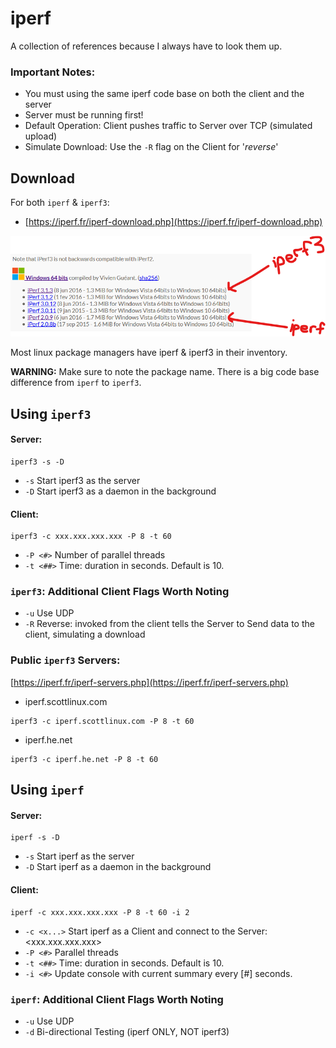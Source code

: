 # iperf
A collection of references because I always have to look them up.

### Important Notes:
- You must using the same iperf code base on both the client and the server
- Server must be running first!
- Default Operation: Client pushes traffic to Server over TCP (simulated upload)
- Simulate Download: Use the `-R` flag on the Client for '*reverse*'

## Download
For both `iperf` & `iperf3`:
- [https://iperf.fr/iperf-download.php](https://iperf.fr/iperf-download.php)

![iperf-download](image.png)

Most linux package managers have iperf & iperf3 in their inventory.

**WARNING:** Make sure to note the package name. There is a big code base difference from `iperf` to `iperf3`.

## Using `iperf3`
#### Server:
```
iperf3 -s -D
```
- `-s`      Start iperf3 as the server
- `-D`      Start iperf3 as a daemon in the background

#### Client:
```
iperf3 -c xxx.xxx.xxx.xxx -P 8 -t 60
```
- `-P <#>`    Number of parallel threads
- `-t <##>`   Time: duration in seconds. Default is 10.

### `iperf3`: Additional Client Flags Worth Noting
- `-u`      Use UDP
- `-R`      Reverse: invoked from the client tells the Server to Send data to the client, simulating a download

### Public `iperf3` Servers:
[https://iperf.fr/iperf-servers.php](https://iperf.fr/iperf-servers.php)
- iperf.scottlinux.com
```
iperf3 -c iperf.scottlinux.com -P 8 -t 60
```
- iperf.he.net
```
iperf3 -c iperf.he.net -P 8 -t 60
```

## Using `iperf`
#### Server:
```
iperf -s -D
```
- `-s`      Start iperf as the server
- `-D`      Start iperf as a daemon in the background

#### Client:
```
iperf -c xxx.xxx.xxx.xxx -P 8 -t 60 -i 2
```  
- `-c <x...>` Start iperf as a Client and connect to the Server: <xxx.xxx.xxx.xxx>
- `-P <#>`    Parallel threads
- `-t <##>`   Time: duration in seconds. Default is 10.
- `-i <#>`    Update console with current summary every [#] seconds.


### `iperf`: Additional Client Flags Worth Noting
- `-u`      Use UDP
- `-d`      Bi-directional Testing (iperf ONLY, NOT iperf3)

